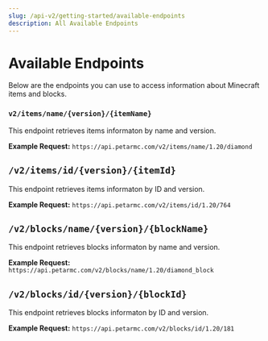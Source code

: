 ```yaml
---
slug: /api-v2/getting-started/available-endpoints
description: All Available Endpoints
---
```


# Available Endpoints

Below are the endpoints you can use to access information about Minecraft items and blocks.



### `v2/items/name/{version}/{itemName}`
This endpoint retrieves items informaton by name and version.


**Example Request:** `https://api.petarmc.com/v2/items/name/1.20/diamond`



## `/v2/items/id/{version}/{itemId}`
This endpoint retrieves items informaton by ID and version.

**Example Request:** `https://api.petarmc.com/v2/items/id/1.20/764`




## `/v2/blocks/name/{version}/{blockName}`
This endpoint retrieves blocks informaton by name and version.

**Example Request:** `https://api.petarmc.com/v2/blocks/name/1.20/diamond_block`



## `/v2/blocks/id/{version}/{blockId}`
This endpoint retrieves blocks informaton by ID and version.

**Example Request:** `https://api.petarmc.com/v2/blocks/id/1.20/181`


